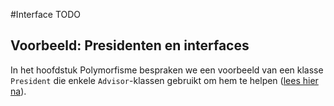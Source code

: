 #Interface
TODO

## Voorbeeld: Presidenten en interfaces
In het hoofdstuk Polymorfisme bespraken we een voorbeeld van een klasse ``President`` die enkele ``Advisor``-klassen gebruikt om hem te helpen ([lees hier na](11_polymorfisme#polymorfisme-in-de-praktijk-presidenten)).
